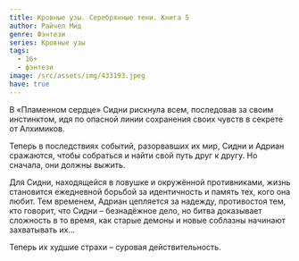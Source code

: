 ```yaml
---
title: Кровные узы. Серебрянные тени. Книга 5
author: Райчел Мид
genre: Фэнтези
series: Кровные узы
tags:
  - 16+
  - фэнтези
image: /src/assets/img/433193.jpeg
have: true
---
```

В «Пламенном сердце» Сидни рискнула всем, последовав за своим инстинктом, идя по опасной линии сохранения своих чувств в секрете от Алхимиков.

Теперь в последствиях событий, разорвавших их мир, Сидни и Адриан сражаются, чтобы собраться и найти свой путь друг к другу. Но сначала, они должны выжить.

Для Сидни, находящейся в ловушке и окружённой противниками, жизнь становится ежедневной борьбой за идентичность и память тех, кого она любит. Тем временем, Адриан цепляется за надежду, противостоя тем, кто говорит, что Сидни – безнадёжное дело, но битва доказывает сложность в то время, как старые демоны и новые соблазны начинают захватывать их...

Теперь их худшие страхи – суровая действительность.
